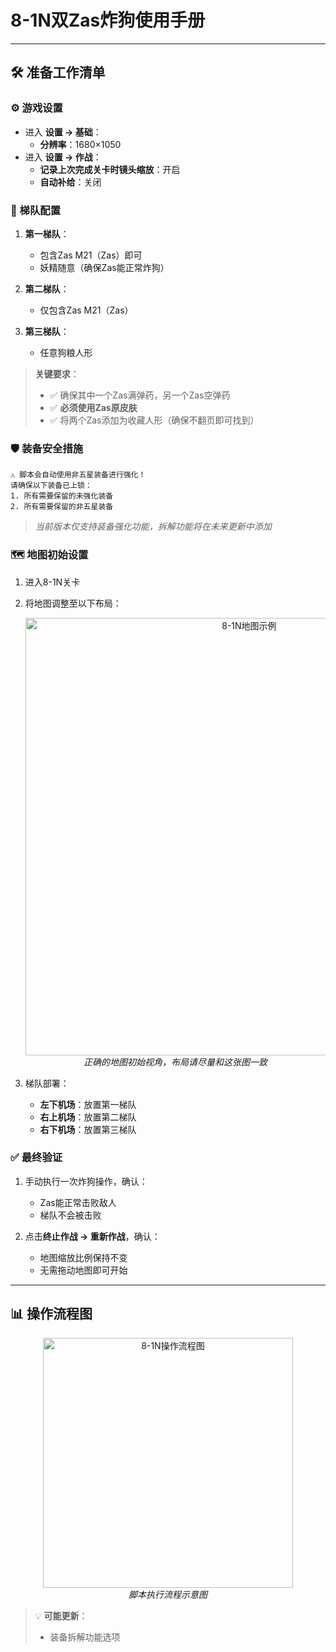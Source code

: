 # 8-1N双Zas炸狗使用手册

---

## 🛠 准备工作清单

### ⚙️ 游戏设置
- 进入 **设置 → 基础**：
  - **分辨率**：1680×1050
- 进入 **设置 → 作战**：
  - **记录上次完成关卡时镜头缩放**：开启
  - **自动补给**：关闭

### 👥 梯队配置
1. **第一梯队**：
   - 包含Zas M21（Zas）即可
   - 妖精随意（确保Zas能正常炸狗）
   
2. **第二梯队**：
   - 仅包含Zas M21（Zas）
   
3. **第三梯队**：
   - 任意狗粮人形

> **关键要求**：
> - ✅ 确保其中一个Zas满弹药，另一个Zas空弹药
> - ✅ **必须使用Zas原皮肤**
> - ✅ 将两个Zas添加为收藏人形（确保不翻页即可找到）

### 🛡 装备安全措施
```!
⚠️ 脚本会自动使用非五星装备进行强化！
请确保以下装备已上锁：
1. 所有需要保留的未强化装备
2. 所有需要保留的非五星装备
```
> *当前版本仅支持装备强化功能，拆解功能将在未来更新中添加*

### 🗺 地图初始设置
1. 进入8-1N关卡
2. 将地图调整至以下布局：
   <p align="center">
     <img alt="8-1N地图示例" src="https://cdn.jsdelivr.net/gh/LeonNagant/MaaGF1_Test/example_img/8-1N/map_example.png" width="700">
     <br><em>正确的地图初始视角，布局请尽量和这张图一致</em>
   </p>

3. 梯队部署：
   - **左下机场**：放置第一梯队
   - **右上机场**：放置第二梯队
   - **右下机场**：放置第三梯队

### ✅ 最终验证
1. 手动执行一次炸狗操作，确认：
   - Zas能正常击败敌人
   - 梯队不会被击败
   
2. 点击**终止作战 → 重新作战**，确认：
   - 地图缩放比例保持不变
   - 无需拖动地图即可开始

---

## 📊 操作流程图
<p align="center">
  <img alt="8-1N操作流程图" src="https://cdn.jsdelivr.net/gh/LeonNagant/MaaGF1_Test/example_img/8-1N/mermaid.png" width="400">
  <br><em>脚本执行流程示意图</em>
</p>



> 💡 **可能更新**：
> 
> - 装备拆解功能选项